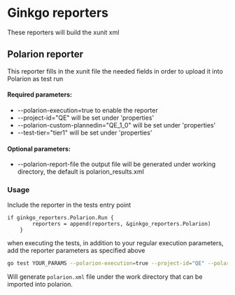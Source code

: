 # Ginkgo reporters

These reporters will build the xunit xml


## Polarion reporter
This reporter fills in the xunit file the needed fields in order to upload it into Polarion as test run

#### Required parameters:
- --polarion-execution=true to enable the reporter
- --project-id="QE" will be set under 'properties'
- --polarion-custom-plannedin="QE_1_0" will be set under 'properties'
- --test-tier="tier1" will be set under 'properties'

#### Optional parameters:
- --polarion-report-file the output file will be generated under working directory, the default is polarion_results.xml

### Usage

Include the reporter in the tests entry point
```
if ginkgo_reporters.Polarion.Run {
		reporters = append(reporters, &ginkgo_reporters.Polarion)
	}
```

when executing the tests, in addition to your regular execution parameters,
add the reporter parameters as specified above

``` bash
go test YOUR_PARAMS --polarion-execution=true --project-id="QE" --polarion-custom-plannedin="QE_1_0" --test-tier="tier1" --polarion-report-file="polarion.xml"
```
Will generate `polarion.xml` file under the work directory that can be imported into polarion.
